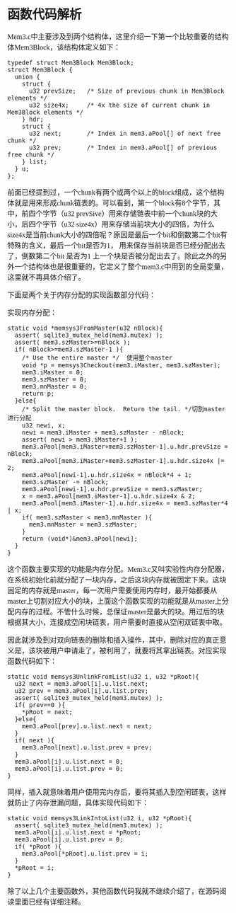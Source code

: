 # 函数代码解析
<font face="微软雅黑" size="3px">

Mem3.c中主要涉及到两个结构体，这里介绍一下第一个比较重要的结构体Mem3Block，该结构体定义如下：

	typedef struct Mem3Block Mem3Block;
	struct Mem3Block {
	  union {
	    struct {
	      u32 prevSize;   /* Size of previous chunk in Mem3Block elements */
	      u32 size4x;     /* 4x the size of current chunk in Mem3Block elements */
	    } hdr;
	    struct {
	      u32 next;       /* Index in mem3.aPool[] of next free chunk */
	      u32 prev;       /* Index in mem3.aPool[] of previous free chunk */
	    } list;
	  } u;
	};

前面已经提到过，一个chunk有两个或两个以上的block组成，这个结构体就是用来形成chunk链表的。可以看到，第一个block有8个字节，其中，前四个字节（u32 prevSive）用来存储链表中前一个chunk块的大小，后四个字节（u32 size4x）用来存储当前块大小的四倍，为什么size4x是当前chunk大小的四倍呢？原因是最后一个bit和倒数第二个bit有特殊的含义，最后一个bit是否为1， 用来保存当前块是否已经分配出去了，倒数第二个bit 是否为1 上一个块是否被分配出去了。除此之外的另外一个结构体也是很重要的，它定义了整个mem3.c中用到的全局变量，这里就不再具体介绍了。

下面是两个关于内存分配的实现函数部分代码：

实现内存分配：

	static void *memsys3FromMaster(u32 nBlock){
	  assert( sqlite3_mutex_held(mem3.mutex) );
	  assert( mem3.szMaster>=nBlock );
	  if( nBlock>=mem3.szMaster-1 ){
	    /* Use the entire master */  使用整个master
	    void *p = memsys3Checkout(mem3.iMaster, mem3.szMaster);
	    mem3.iMaster = 0;
	    mem3.szMaster = 0;
	    mem3.mnMaster = 0;
	    return p;
	  }else{
	    /* Split the master block.  Return the tail. */切割master进行分配
	    u32 newi, x;
	    newi = mem3.iMaster + mem3.szMaster - nBlock;
	    assert( newi > mem3.iMaster+1 );
	    mem3.aPool[mem3.iMaster+mem3.szMaster-1].u.hdr.prevSize = nBlock;
	    mem3.aPool[mem3.iMaster+mem3.szMaster-1].u.hdr.size4x |= 2;
	    mem3.aPool[newi-1].u.hdr.size4x = nBlock*4 + 1;
	    mem3.szMaster -= nBlock;
	    mem3.aPool[newi-1].u.hdr.prevSize = mem3.szMaster;
	    x = mem3.aPool[mem3.iMaster-1].u.hdr.size4x & 2;
	    mem3.aPool[mem3.iMaster-1].u.hdr.size4x = mem3.szMaster*4 | x;
	    if( mem3.szMaster < mem3.mnMaster ){
	      mem3.mnMaster = mem3.szMaster;
	    }
	    return (void*)&mem3.aPool[newi];
	  }
	}


这个函数主要实现的功能是内存分配。Mem3.c又叫实验性内存分配器，在系统初始化前就分配了一块内存，之后这块内存就被固定下来。这块固定的内存就是master，每一次用户需要使用内存时，最开始都要从master上切割对应大小的块，上面这个函数实现的功能就是从master上分配内存的过程。不管什么时候，总保证master是最大的块。用过后的块根据其大小，连接成空闲块链表，用户需要时直接从空闲双链表中取。

因此就涉及到对双向链表的删除和插入操作，其中，删除对应的真正意义是，该块被用户申请走了，被利用了，就要将其拿出链表。对应实现函数代码如下：

	static void memsys3UnlinkFromList(u32 i, u32 *pRoot){
	  u32 next = mem3.aPool[i].u.list.next;
	  u32 prev = mem3.aPool[i].u.list.prev;
	  assert( sqlite3_mutex_held(mem3.mutex) );
	  if( prev==0 ){
	    *pRoot = next;
	  }else{
	    mem3.aPool[prev].u.list.next = next;
	  }
	  if( next ){
	    mem3.aPool[next].u.list.prev = prev;
	  }
	  mem3.aPool[i].u.list.next = 0;
	  mem3.aPool[i].u.list.prev = 0;
	}

同样，插入就意味着用户使用完内存后，要将其插入到空闲链表，这样就防止了内存泄漏问题，具体实现代码如下：

	static void memsys3LinkIntoList(u32 i, u32 *pRoot){
	  assert( sqlite3_mutex_held(mem3.mutex) );
	  mem3.aPool[i].u.list.next = *pRoot;
	  mem3.aPool[i].u.list.prev = 0;
	  if( *pRoot ){
	    mem3.aPool[*pRoot].u.list.prev = i;
	  }
	  *pRoot = i;
	}


除了以上几个主要函数外，其他函数代码我就不继续介绍了，在源码阅读里面已经有详细注释。

